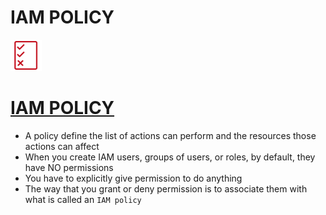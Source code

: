 # IAM POLICY

<p align="left">
  <img src="Permissions.png" width="50" height="50">

# [IAM POLICY](https://boto3.amazonaws.com/v1/documentation/api/latest/guide/iam-example-policies.html?highlight=policy)

- A policy define the list of actions can perform and the resources those actions can affect
- When you create IAM users, groups of users, or roles, by default, they have NO permissions
- You have to explicitly give permission to do anything
- The way that you grant or deny permission is to associate them with what is called an `IAM policy`
